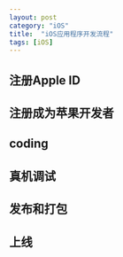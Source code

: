 ```yaml
---
layout: post
category: "iOS"
title:  "iOS应用程序开发流程"
tags: [iOS]
---
```


## 注册Apple ID
## 注册成为苹果开发者
## coding
## 真机调试
## 发布和打包
## 上线
